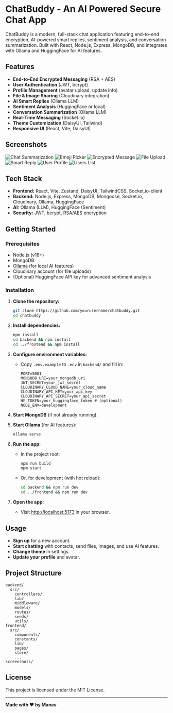 # ChatBuddy - An AI Powered Secure Chat App

ChatBuddy is a modern, full-stack chat application featuring end-to-end encryption, AI-powered smart replies, sentiment analysis, and conversation summarization. Built with React, Node.js, Express, MongoDB, and integrates with Ollama and HuggingFace for AI features.

## Features

- **End-to-End Encrypted Messaging** (RSA + AES)
- **User Authentication** (JWT, bcrypt)
- **Profile Management** (avatar upload, update info)
- **File & Image Sharing** (Cloudinary integration)
- **AI Smart Replies** (Ollama LLM)
- **Sentiment Analysis** (HuggingFace or local)
- **Conversation Summarization** (Ollama LLM)
- **Real-Time Messaging** (Socket.io)
- **Theme Customization** (DaisyUI, Tailwind)
- **Responsive UI** (React, Vite, DaisyUI)

## Screenshots

![Chat Summarization](screenshots/chat%20summerization.jpeg)
![Emoji Picker](screenshots/emoji.jpeg)
![Encrypted Message](screenshots/encrypted%20message.png)
![File Upload](screenshots/file%20upload.jpeg)
![Smart Reply](screenshots/smart%20reply.jpeg)
![User Profile](screenshots/user%20profile.jpeg)
![Users List](screenshots/users.png)

## Tech Stack

- **Frontend:** React, Vite, Zustand, DaisyUI, TailwindCSS, Socket.io-client
- **Backend:** Node.js, Express, MongoDB, Mongoose, Socket.io, Cloudinary, Ollama, HuggingFace
- **AI:** Ollama (LLM), HuggingFace (Sentiment)
- **Security:** JWT, bcrypt, RSA/AES encryption

## Getting Started

### Prerequisites

- Node.js (v18+)
- MongoDB
- [Ollama](https://ollama.ai) (for local AI features)
- Cloudinary account (for file uploads)
- (Optional) HuggingFace API key for advanced sentiment analysis

### Installation

1. **Clone the repository:**
   ```sh
   git clone https://github.com/yourusername/chatbuddy.git
   cd chatbuddy
   ```

2. **Install dependencies:**
   ```sh
   npm install
   cd backend && npm install
   cd ../frontend && npm install
   ```

3. **Configure environment variables:**

   - Copy `.env.example` to `.env` in `backend/` and fill in:
     ```
     PORT=5001
     MONGODB_URI=your_mongodb_uri
     JWT_SECRET=your_jwt_secret
     CLOUDINARY_CLOUD_NAME=your_cloud_name
     CLOUDINARY_API_KEY=your_api_key
     CLOUDINARY_API_SECRET=your_api_secret
     HF_TOKEN=your_huggingface_token # (optional)
     NODE_ENV=development
     ```

4. **Start MongoDB** (if not already running).

5. **Start Ollama** (for AI features):
   ```sh
   ollama serve
   ```

6. **Run the app:**
   - In the project root:
     ```sh
     npm run build
     npm start
     ```
   - Or, for development (with hot reload):
     ```sh
     cd backend && npm run dev
     cd ../frontend && npm run dev
     ```

7. **Open the app:**
   - Visit [http://localhost:5173](http://localhost:5173) in your browser.

## Usage

- **Sign up** for a new account.
- **Start chatting** with contacts, send files, images, and use AI features.
- **Change theme** in settings.
- **Update your profile** and avatar.

## Project Structure

```
backend/
  src/
    controllers/
    lib/
    middleware/
    models/
    routes/
    seeds/
    utils/
frontend/
  src/
    components/
    constants/
    lib/
    pages/
    store/
    ...
screenshots/
```

## License

This project is licensed under the MIT License.

---

**Made with ❤️ by Manav**
